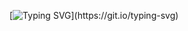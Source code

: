 [![Typing SVG](https://readme-typing-svg.herokuapp.com?font=Bitter&size=30&duration=3000&color=C543F3&center=true&vCenter=true&lines=Welcome+to+my+profile!)](https://git.io/typing-svg)
